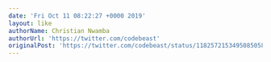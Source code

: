```yaml
---
date: 'Fri Oct 11 08:22:27 +0000 2019'
layout: like
authorName: Christian Nwamba
authorUrl: 'https://twitter.com/codebeast'
originalPost: 'https://twitter.com/codebeast/status/1182572153495085058'
---
```

